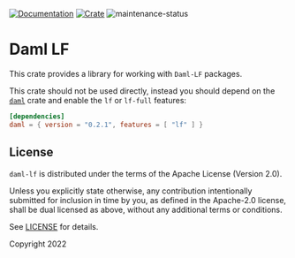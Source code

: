 [![Documentation](https://docs.rs/daml-lf/badge.svg)](https://docs.rs/daml-lf/0.2.1)
[![Crate](https://img.shields.io/crates/v/daml-lf.svg)](https://crates.io/crates/daml-lf/0.2.1)
![maintenance-status](https://img.shields.io/badge/maintenance-experimental-blue.svg)

# Daml LF

This crate provides a library for working with `Daml-LF` packages.

This crate should not be used directly, instead you should depend on the [`daml`](https://crates.io/crates/daml/0.2.1)
crate and enable the `lf` or `lf-full` features:

```toml
[dependencies]
daml = { version = "0.2.1", features = [ "lf" ] }
```

## License

`daml-lf` is distributed under the terms of the Apache License (Version 2.0).

Unless you explicitly state otherwise, any contribution intentionally submitted for inclusion in time by you, as defined
in the Apache-2.0 license, shall be dual licensed as above, without any additional terms or conditions.

See [LICENSE](LICENSE) for details.

Copyright 2022